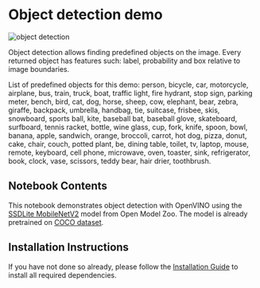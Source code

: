 # Object detection demo

![object detection](https://user-images.githubusercontent.com/4547501/134550328-a5c99d22-ae60-4281-8120-a8f06as17b96a.png)

Object detection allows finding predefined objects on the image. Every returned object has features such: label, probability and box relative to image boundaries. 

List of predefined objects for this demo: person, bicycle, car, motorcycle, airplane, bus, train, truck, boat, traffic light, fire hydrant, stop sign, parking meter, bench, bird, cat, dog, horse, sheep, cow, elephant, bear, zebra, giraffe, backpack, umbrella, handbag, tie, suitcase, frisbee, skis, snowboard, sports ball, kite, baseball bat, baseball glove, skateboard, surfboard, tennis racket, bottle, wine glass, cup, fork, knife, spoon, bowl, banana, apple, sandwich, orange, broccoli, carrot, hot dog, pizza, donut, cake, chair, couch, potted plant, be, dining table, toilet, tv, laptop, mouse, remote, keyboard, cell phone, microwave, oven, toaster, sink, refrigerator, book, clock, vase, scissors, teddy bear, hair drier, toothbrush.

## Notebook Contents

This notebook demonstrates object detection with OpenVINO using the [SSDLite MobileNetV2](https://github.com/openvinotoolkit/open_model_zoo/tree/master/models/public/ssdlite_mobilenet_v2) model from Open Model Zoo. The model is already pretrained on [COCO dataset](https://cocodataset.org/#home).

## Installation Instructions

If you have not done so already, please follow the [Installation Guide](../../README.md) to install all required dependencies.
